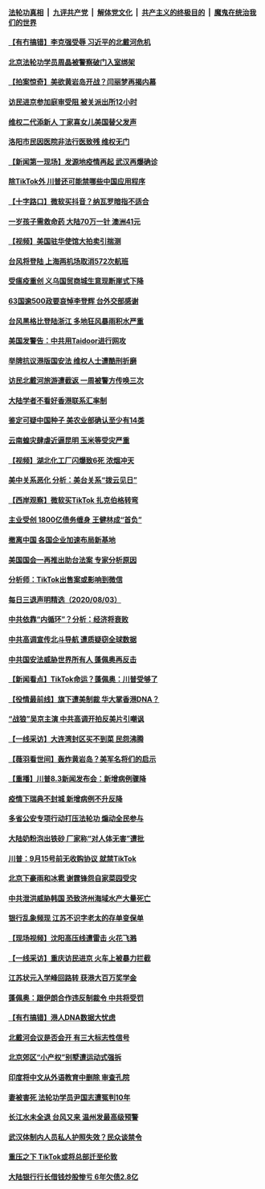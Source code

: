 ####  [法轮功真相](../../../../basic/blob/master/README.md?t=08050031) &nbsp;|&nbsp; [九评共产党](../../../../9ping.md/blob/master/README.md?t=08050031) &nbsp;|&nbsp; [解体党文化](../../../../jtdwh.md/blob/master/README.md?t=08050031)  &nbsp;|&nbsp; [共产主义的终极目的](../../../../gczydzjmd.md/blob/master/README.md?t=08050031) &nbsp;|&nbsp; [魔鬼在统治我们的世界](../../../../mgztzwmdsj.md/blob/master/README.md?t=08050031) 

#### [【有冇搞错】李克强受辱 习近平的北戴河危机](../pages/nsc413/n12306406.md?t=08050031) 

#### [北京法轮功学员周晶被警察破门入室绑架](../pages/nsc413/n12303221.md?t=08050031) 

#### [【拍案惊奇】美欲黄岩岛开战？闫丽梦再揭内幕](../pages/nsc413/n12305959.md?t=08050031) 

#### [访民进京参加庭审受阻 被关派出所12小时](../pages/nsc413/n12306075.md?t=08050031) 

#### [维权二代添新人 丁家喜女儿美国替父发声](../pages/nsc413/n12306173.md?t=08050031) 

#### [洛阳市民因医院非法行医致残 维权无门](../pages/nsc413/n12305993.md?t=08050031) 

#### [【新闻第一现场】发源地疫情再起 武汉再爆确诊](../pages/nsc413/n12306007.md?t=08050031) 

#### [除TikTok外 川普还可能禁哪些中国应用程序](../pages/nsc413/n12306153.md?t=08050031) 

#### [【十字路口】微软买抖音？纳瓦罗暗指不适合](../pages/nsc413/n12304741.md?t=08050031) 

#### [一岁孩子需救命药 大陆70万一针 澳洲41元](../pages/nsc413/n12305631.md?t=08050031) 

#### [【视频】美国驻华使馆大拍卖引揣测](../pages/nsc413/n12305262.md?t=08050031) 

#### [台风将登陆 上海两机场取消572次航班](../pages/nsc413/n12305466.md?t=08050031) 

#### [受瘟疫重创 义乌国贸商城生意现断崖式下降](../pages/nsc413/n12305552.md?t=08050031) 

#### [63国逾500政要哀悼李登辉 台外交部感谢](../pages/nsc413/n12305659.md?t=08050031) 

#### [台风黑格比登陆浙江 多地狂风暴雨积水严重](../pages/nsc413/n12305071.md?t=08050031) 

#### [美国发警告：中共用Taidoor进行网攻](../pages/nsc413/n12305501.md?t=08050031) 

#### [举牌抗议港版国安法 维权人士遭酷刑折磨](../pages/nsc413/n12305550.md?t=08050031) 

#### [访民北戴河旅游遭截返 一周被警方传唤三次](../pages/nsc413/n12305651.md?t=08050031) 

#### [大陆学者不看好香港联系汇率制](../pages/nsc413/n12305072.md?t=08050031) 

#### [鉴定可疑中国种子 美农业部确认至少有14类](../pages/nsc413/n12305491.md?t=08050031) 


#### [云南蝗灾肆虐近逼昆明 玉米等受灾严重](../pages/nsc413/n12305024.md?t=08050031) 

#### [【视频】湖北化工厂闪爆致6死 浓烟冲天](../pages/nsc413/n12305137.md?t=08050031) 

#### [美中关系恶化 分析：美台关系“拨云见日”](../pages/nsc413/n12304843.md?t=08050031) 

#### [【西岸观察】微软买TikTok 扎克伯格转弯](../pages/nsc413/n12305001.md?t=08050031) 

#### [主业受创 1800亿债务缠身 王健林成“首负”](../pages/nsc413/n12304599.md?t=08050031) 

#### [撤离中国 各国企业加速布局新基地](../pages/nsc413/n12304793.md?t=08050031) 

#### [美国国会一再推出助台法案 专家分析原因](../pages/nsc413/n12304796.md?t=08050031) 

#### [分析师：TikTok出售案或影响到微信](../pages/nsc413/n12304815.md?t=08050031) 

#### [每日三退声明精选（2020/08/03）](../pages/nsc413/n12304807.md?t=08050031) 

#### [中共依靠“内循环”？分析：经济将衰败](../pages/nsc413/n12304238.md?t=08050031) 

#### [中共高调宣传北斗导航 遭质疑窃全球数据](../pages/nsc413/n12302964.md?t=08050031) 

#### [中共国安法威胁世界所有人 蓬佩奥再反击](../pages/nsc413/n12304496.md?t=08050031) 

#### [【新闻看点】TikTok命运？蓬佩奥：川普受够了](../pages/nsc413/n12304143.md?t=08050031) 

#### [【役情最前线】旗下遭美制裁 华大掌香港DNA？](../pages/nsc413/n12304454.md?t=08050031) 

#### [“战狼”吴京主演 中共高调开拍反美片引嘲讽](../pages/nsc413/n12304220.md?t=08050031) 

#### [【一线采访】大连湾封区买不到菜 民怨沸腾](../pages/nsc413/n12304363.md?t=08050031) 

#### [【薇羽看世间】轰炸黄岩岛？美军名将们的启示](../pages/nsc413/n12302202.md?t=08050031) 

#### [【重播】川普8.3新闻发布会：新增病例骤降](../pages/nsc413/n12303762.md?t=08050031) 

#### [疫情下瑞典不封城 新增病例不升反降](../pages/nsc413/n12304215.md?t=08050031) 

#### [多省公安专项行动打压法轮功 煽动全民参与](../pages/nsc413/n12301737.md?t=08050031) 

#### [大陆奶粉泡出铁砂 厂家称“对人体无害”遭批](../pages/nsc413/n12304022.md?t=08050031) 

#### [川普：9月15号前无收购协议 就禁TikTok](../pages/nsc413/n12304207.md?t=08050031) 

#### [北京下豪雨和冰雹 谢霆锋怨自家菜园受灾](../pages/nsc413/n12304056.md?t=08050031) 

#### [中共泄洪威胁韩国 恐致济州海域水产大量死亡](../pages/nsc413/n12303856.md?t=08050031) 

#### [银行乱象频现 江苏不识字老太的存单变保单](../pages/nsc413/n12303847.md?t=08050031) 

#### [【现场视频】沈阳高压线遭雷击 火花飞溅](../pages/nsc413/n12303852.md?t=08050031) 

#### [【一线采访】重庆访民进京 火车上被暴力拦截](../pages/nsc413/n12303881.md?t=08050031) 

#### [江苏状元入学峰回路转 获港大百万奖学金](../pages/nsc413/n12303891.md?t=08050031) 

#### [蓬佩奥：跟伊朗合作违反制裁令 中共将受罚](../pages/nsc413/n12303947.md?t=08050031) 

#### [【有冇搞错】港人DNA数据大忧虑](../pages/nsc413/n12303652.md?t=08050031) 

#### [北戴河会议是否会开 有三大标志性信号](../pages/nsc413/n12303324.md?t=08050031) 

#### [北京郊区“小产权”别墅遭运动式强拆](../pages/nsc413/n12303800.md?t=08050031) 

#### [印度将中文从外语教育中删除 审查孔院](../pages/nsc413/n12303551.md?t=08050031) 

#### [妻被害死 法轮功学员尹国志遭冤判10年](../pages/nsc413/n12300920.md?t=08050031) 

#### [长江水未全退 台风又来 温州发最高级预警](../pages/nsc413/n12303270.md?t=08050031) 

#### [武汉体制内人员私人护照失效？民众谈禁令](../pages/nsc413/n12303103.md?t=08050031) 

#### [重压之下 TikTok或将总部迁至伦敦](../pages/nsc413/n12303102.md?t=08050031) 


#### [大陆银行行长借钱炒股惨亏 6年欠债2.8亿](../pages/nsc413/n12302019.md?t=08050031) 

